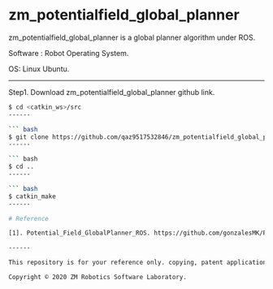 # zm_potentialfield_global_planner

zm_potentialfield_global_planner is a global planner algorithm under ROS.

Software : Robot Operating System.

OS: Linux Ubuntu.

------

Step1. Download zm_potentialfield_global_planner github link.

``` bash
$ cd <catkin_ws>/src
------

``` bash
$ git clone https://github.com/qaz9517532846/zm_potentialfield_global_planner.git
------

``` bash
$ cd ..
------

``` bash
$ catkin_make
------

# Reference

[1]. Potential_Field_GlobalPlanner_ROS. https://github.com/gonzalesMK/Potential_Field_GlobalPlanner_ROS

------

This repository is for your reference only. copying, patent application, academic journals are strictly prohibited.

Copyright © 2020 ZM Robotics Software Laboratory.
